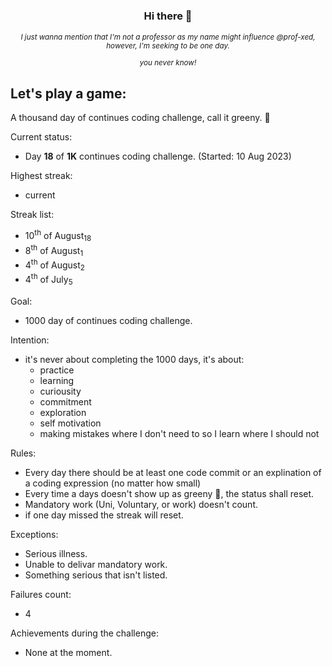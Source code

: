 <div align="center">
 
 ### Hi there 👋
  
 _<sub>I just wanna mention that I'm not a professor as my name might influence @prof-xed, however, I'm seeking to be one day.</sub>_
 
 _<sup>you never know!</sup>_
</div>

## Let's play a game:

A thousand day of continues coding challenge, call it greeny. 🍃

Current status:
 - Day **18** of **1K** continues coding challenge. (Started: 10 Aug 2023)

Highest streak:
 - current

Streak list:
 - 10<sup>th</sup> of August<sub>18</sub>
 - 8<sup>th</sup> of August<sub>1</sub>
 - 4<sup>th</sup> of August<sub>2</sub>
 - 4<sup>th</sup> of July<sub>5</sub>

Goal:
 - 1000 day of continues coding challenge.

Intention:
 - it's never about completing the 1000 days, it's about:
   - practice
   - learning
   - curiousity
   - commitment
   - exploration
   - self motivation
   - making mistakes where I don't need to so I learn where I should not

Rules:
 - Every day there should be at least one code commit or an explination of a coding expression (no matter how small)
 - Every time a days doesn't show up as greeny 🍃, the status shall reset.
 - Mandatory work (Uni, Voluntary, or work) doesn't count.
 - if one day missed the streak will reset.

Exceptions:
 - Serious illness.
 - Unable to delivar mandatory work.
 - Something serious that isn't listed.

Failures count:
 - 4

Achievements during the challenge:
 - None at the moment.

<!---
Don't ask about the name I've tried 😒

Special earnings from my university:

Earned two of those though...
![badge]

[badge]: https://custom-icon-badges.herokuapp.com/badge/ADS&AI-1x-orange.svg?logo=goldmedal
-->

<!-- Originals...
**prof-xed/prof-xed** is a ✨ _special_ ✨ repository because its `README.md` (this file) appears on your GitHub profile.

Here are some ideas to get you started:

- 🔭 I’m currently working on ...
- 🌱 I’m currently learning ...
- 👯 I’m looking to collaborate on ...
- 🤔 I’m looking for help with ...
- 💬 Ask me about ...
- 📫 How to reach me: ...
- 😄 Pronouns: ...
- ⚡ Fun fact: ...
-->

